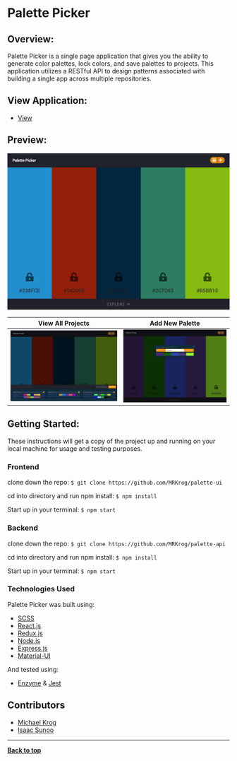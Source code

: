 # Palette Picker

## Overview:
Palette Picker is a single page application that gives you the ability to generate color palettes, lock colors, and save palettes to projects. This application utilizes a RESTful API to design patterns associated with building a single app across multiple repositories.

## View Application:
- [View](https://paletteui.herokuapp.com/)

## Preview:
![Homepage Preview](src/images/Homepage.png)

View All Projects          |  Add New Palette
:-------------------------:|:-------------------------:
<img src="src/images/Allprojects.png" alt="Projects">  |  <img src="src/images/NewPalette.png" alt="Palettes">

## Getting Started:

These instructions will get a copy of the project up and running on your local machine for usage and testing purposes.

### Frontend
clone down the repo: ```$ git clone https://github.com/MRKrog/palette-ui```

cd into directory and run npm install: ```$ npm install```

Start up in your terminal: ```$ npm start ```

### Backend
clone down the repo: ```$ git clone https://github.com/MRKrog/palette-api```

cd into directory and run npm install: ``` $ npm install ```

Start up in your terminal: ``` $ npm start ```


### Technologies Used
Palette Picker was built using:
- [SCSS](https://sass-lang.com/)
- [React.js](https://reactjs.org/)
- [Redux.js](https://redux.js.org/)
- [Node.js](https://nodejs.org/en/)
- [Express.js](https://expressjs.com/)
- [Material-UI](https://material-ui.com/)

And tested using:
- [Enzyme](https://airbnb.io/enzyme/) & [Jest](https://airbnb.io/enzyme/docs/guides/jest.html)


## Contributors
- [Michael Krog](https://github.com/MRKrog)
- [Isaac Sunoo](https://github.com/IsaacSunoo)

---
**[Back to top](https://github.com/MRKrog/palette-ui/blob/master/README.md#palette-ui)**
